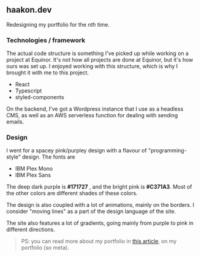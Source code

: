 ## haakon.dev

Redesigning my portfolio for the *nth* time. 

### Technologies / framework

The actual code structure is something I've picked up while working on a project at Equinor. It's not how all projects are done at Equinor, but it's how ours was set up. I enjoyed working with this structure, which is why I brought it with me to this project.

* React
* Typescript
* styled-components

On the backend, I've got a Wordpress instance that I use as a headless CMS, as well as an AWS serverless function for dealing with sending emails. 

### Design

I went for a spacey pink/purpley design with a flavour of "programming-style" design. The fonts are

* IBM Plex Mono
* IBM Plex Sans

The deep dark purple is **#171727** , and the bright pink is **#C371A3**. Most of the other colors are different shades of these colors.

The design is also coupled with a lot of animations, mainly on the borders. I consider "moving lines" as a part of the design language of the site. 

The site also features a lot of gradients, going mainly from purple to pink in different directions.

> PS: you can read more about my portfolio in [this article](https://impedans.me/web/redesigning-my-portfolio-for-the-nth-time/), on my portfolio (so meta).

